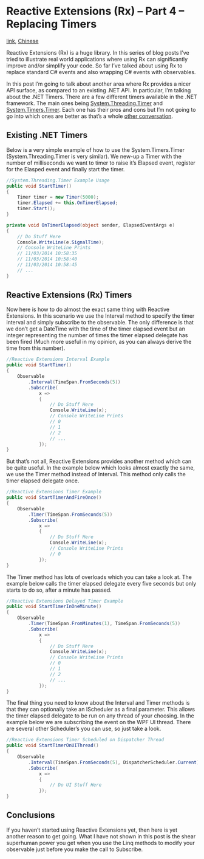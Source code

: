 # Reactive Extensions (Rx) – Part 4 – Replacing Timers

[link](https://rehansaeed.com/reactive-extensions-part4-replacing-timers/), [Chinese](README.zh-CN.md)

Reactive Extensions (Rx) is a huge library. In this series of blog posts I’ve tried to illustrate real world applications where using Rx can significantly improve and/or simplify your code. So far I’ve talked about using Rx to replace standard C# events and also wrapping C# events with observables.

In this post I’m going to talk about another area where Rx provides a nicer API surface, as compared to an existing .NET API. In particular, I’m talking about the .NET Timers. There are a few different timers available in the .NET framework. The main ones being [System.Threading.Timer](https://msdn.microsoft.com/en-us/library/system.threading.timer%28v=vs.110%29.aspx) and [System.Timers.Timer](https://msdn.microsoft.com/en-us/library/system.threading.timer%28v=vs.110%29.aspx). Each one has their pros and cons but I’m not going to go into which ones are better as that’s a whole [other conversation](https://stackoverflow.com/questions/1416803/system-timers-timer-vs-system-threading-timer).

## Existing .NET Timers

Below is a very simple example of how to use the System.Timers.Timer (System.Threading.Timer is very similar). We new-up a Timer with the number of milliseconds we want to timer to raise it’s Elapsed event, register for the Elasped event and finally start the timer.

```c#
//System.Threading.Timer Example Usage
public void StartTimer()
{
    Timer timer = new Timer(5000);
    timer.Elapsed += this.OnTimerElapsed;
    timer.Start();
}

private void OnTimerElapsed(object sender, ElapsedEventArgs e)
{
    // Do Stuff Here
    Console.WriteLine(e.SignalTime);
    // Console WriteLine Prints
    // 11/03/2014 10:58:35
    // 11/03/2014 10:58:40
    // 11/03/2014 10:58:45
    // ...
}
```

## Reactive Extensions (Rx) Timers

Now here is how to do almost the exact same thing with Reactive Extensions. In this scenario we use the Interval method to specify the timer interval and simply subscribe to the observable. The only difference is that we don’t get a DateTime with the time of the timer elapsed event but an integer representing the number of times the timer elapsed delegate has been fired (Much more useful in my opinion, as you can always derive the time from this number).

```c#
//Reactive Extensions Interval Example
public void StartTimer()
{
    Observable
        .Interval(TimeSpan.FromSeconds(5))
        .Subscribe(
            x =>
            {
                // Do Stuff Here
                Console.WriteLine(x);
                // Console WriteLine Prints
                // 0
                // 1
                // 2
                // ...
            });
}
```

But that’s not all, Reactive Extensions provides another method which can be quite useful. In the example below which looks almost exactly the same, we use the Timer method instead of Interval. This method only calls the timer elapsed delegate once.

```c#
//Reactive Extensions Timer Example
public void StartTimerAndFireOnce()
{
    Observable
        .Timer(TimeSpan.FromSeconds(5))
        .Subscribe(
            x =>
            {
                // Do Stuff Here
                Console.WriteLine(x);
                // Console WriteLine Prints
                // 0
            });
}
```

The Timer method has lots of overloads which you can take a look at. The example below calls the timer elapsed delegate every five seconds but only starts to do so, after a minute has passed.

```c#
//Reactive Extensions Delayed Timer Example
public void StartTimerInOneMinute()
{
    Observable
        .Timer(TimeSpan.FromMinutes(1), TimeSpan.FromSeconds(5))
        .Subscribe(
            x =>
            {
                // Do Stuff Here
                Console.WriteLine(x);
                // Console WriteLine Prints
                // 0
                // 1
                // 2
                // ...
            });
}
```

The final thing you need to know about the Interval and Timer methods is that they can optionally take an IScheduler as a final parameter. This allows the timer elapsed delegate to be run on any thread of your choosing. In the example below we are subscribing the event on the WPF UI thread. There are several other Scheduler’s you can use, so just take a look.

```c#
//Reactive Extensions Timer Scheduled on Dispatcher Thread
public void StartTimerOnUIThread()
{
    Observable
        .Interval(TimeSpan.FromSeconds(5), DispatcherScheduler.Current)
        .Subscribe(
            x =>
            {
                // Do UI Stuff Here
            });
}
```

## Conclusions

If you haven’t started using Reactive Extensions yet, then here is yet another reason to get going. What I have not shown in this post is the shear superhuman power you get when you use the Linq methods to modify your observable just before you make the call to Subscribe.

